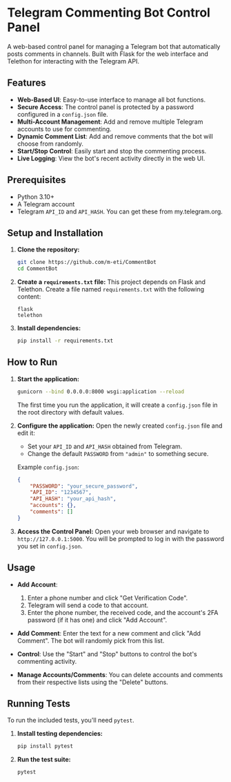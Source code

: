 # Telegram Commenting Bot Control Panel

A web-based control panel for managing a Telegram bot that automatically posts comments in channels. Built with Flask for the web interface and Telethon for interacting with the Telegram API.

## Features

- **Web-Based UI**: Easy-to-use interface to manage all bot functions.
- **Secure Access**: The control panel is protected by a password configured in a `config.json` file.
- **Multi-Account Management**: Add and remove multiple Telegram accounts to use for commenting.
- **Dynamic Comment List**: Add and remove comments that the bot will choose from randomly.
- **Start/Stop Control**: Easily start and stop the commenting process.
- **Live Logging**: View the bot's recent activity directly in the web UI.

## Prerequisites

- Python 3.10+
- A Telegram account
- Telegram `API_ID` and `API_HASH`. You can get these from my.telegram.org.

## Setup and Installation

1.  **Clone the repository:**
    ```bash
    git clone https://github.com/m-eti/CommentBot
    cd CommentBot
    ```

2.  **Create a `requirements.txt` file:**
    This project depends on Flask and Telethon. Create a file named `requirements.txt` with the following content:
    ```
    flask
    telethon
    ```

3.  **Install dependencies:**
    ```bash
    pip install -r requirements.txt
    ```

## How to Run

1.  **Start the application:**
    ```bash
    gunicorn --bind 0.0.0.0:8000 wsgi:application --reload
    ```
    The first time you run the application, it will create a `config.json` file in the root directory with default values.

2.  **Configure the application:**
    Open the newly created `config.json` file and edit it:
    -   Set your `API_ID` and `API_HASH` obtained from Telegram.
    -   Change the default `PASSWORD` from `"admin"` to something secure.

    Example `config.json`:
    ```json
    {
        "PASSWORD": "your_secure_password",
        "API_ID": "1234567",
        "API_HASH": "your_api_hash",
        "accounts": {},
        "comments": []
    }
    ```

3.  **Access the Control Panel:**
    Open your web browser and navigate to `http://127.0.0.1:5000`. You will be prompted to log in with the password you set in `config.json`.

## Usage

-   **Add Account**:
    1.  Enter a phone number and click "Get Verification Code".
    2.  Telegram will send a code to that account.
    3.  Enter the phone number, the received code, and the account's 2FA password (if it has one) and click "Add Account".

-   **Add Comment**: Enter the text for a new comment and click "Add Comment". The bot will randomly pick from this list.

-   **Control**: Use the "Start" and "Stop" buttons to control the bot's commenting activity.

-   **Manage Accounts/Comments**: You can delete accounts and comments from their respective lists using the "Delete" buttons.

## Running Tests

To run the included tests, you'll need `pytest`.

1.  **Install testing dependencies:**
    ```bash
    pip install pytest
    ```
2.  **Run the test suite:**
    ```bash
    pytest
    ```
